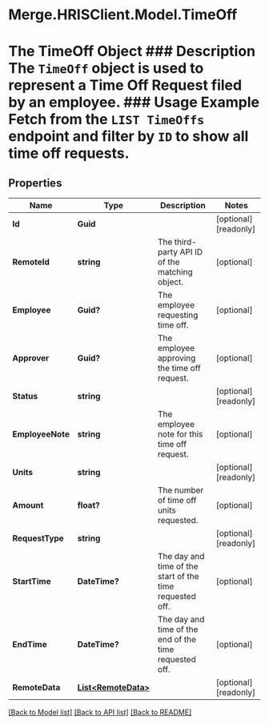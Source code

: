 # Merge.HRISClient.Model.TimeOff
# The TimeOff Object ### Description The `TimeOff` object is used to represent a Time Off Request filed by an employee.  ### Usage Example Fetch from the `LIST TimeOffs` endpoint and filter by `ID` to show all time off requests.

## Properties

Name | Type | Description | Notes
------------ | ------------- | ------------- | -------------
**Id** | **Guid** |  | [optional] [readonly] 
**RemoteId** | **string** | The third-party API ID of the matching object. | [optional] 
**Employee** | **Guid?** | The employee requesting time off. | [optional] 
**Approver** | **Guid?** | The employee approving the time off request. | [optional] 
**Status** | **string** |  | [optional] [readonly] 
**EmployeeNote** | **string** | The employee note for this time off request. | [optional] 
**Units** | **string** |  | [optional] [readonly] 
**Amount** | **float?** | The number of time off units requested. | [optional] 
**RequestType** | **string** |  | [optional] [readonly] 
**StartTime** | **DateTime?** | The day and time of the start of the time requested off. | [optional] 
**EndTime** | **DateTime?** | The day and time of the end of the time requested off. | [optional] 
**RemoteData** | [**List&lt;RemoteData&gt;**](RemoteData.md) |  | [optional] [readonly] 

[[Back to Model list]](../README.md#documentation-for-models) [[Back to API list]](../README.md#documentation-for-api-endpoints) [[Back to README]](../README.md)

